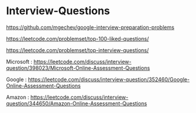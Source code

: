 # Interview-Questions


https://github.com/mgechev/google-interview-preparation-problems

https://leetcode.com/problemset/top-100-liked-questions/

https://leetcode.com/problemset/top-interview-questions/

Microsoft : https://leetcode.com/discuss/interview-question/398023/Microsoft-Online-Assessment-Questions

Google : https://leetcode.com/discuss/interview-question/352460/Google-Online-Assessment-Questions

Amazon : https://leetcode.com/discuss/interview-question/344650/Amazon-Online-Assessment-Questions

